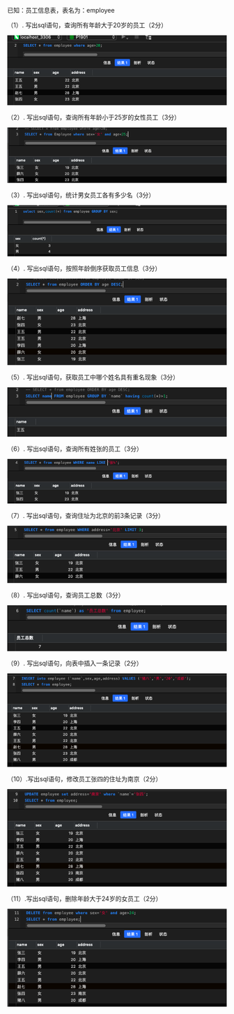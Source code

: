 已知：员工信息表，表名为：employee

（1）. 写出sql语句，查询所有年龄大于20岁的员工（2分）

![alt text](https://github.com/Longzhi-AA/Git-lesson/blob/master/mysql作业/png_2/1.png)

（2）. 写出sql语句，查询所有年龄小于25岁的女性员工（3分）

![alt text](https://github.com/Longzhi-AA/Git-lesson/blob/master/mysql作业/png_2/2.png)

（3）. 写出sql语句，统计男女员工各有多少名（3分）

![alt text](https://github.com/Longzhi-AA/Git-lesson/blob/master/mysql作业/png_2/3.png)

（4）. 写出sql语句，按照年龄倒序获取员工信息（3分）

![alt text](https://github.com/Longzhi-AA/Git-lesson/blob/master/mysql作业/png_2/4.png)

（5）. 写出sql语句，获取员工中哪个姓名具有重名现象（3分）

![alt text](https://github.com/Longzhi-AA/Git-lesson/blob/master/mysql作业/png_2/5.png)

（6）. 写出sql语句，查询所有姓张的员工（3分）

![alt text](https://github.com/Longzhi-AA/Git-lesson/blob/master/mysql作业/png_2/6.png)

（7）. 写出sql语句，查询住址为北京的前3条记录（3分）

![alt text](https://github.com/Longzhi-AA/Git-lesson/blob/master/mysql作业/png_2/7.png)

（8）. 写出sql语句，查询员工总数（3分）

![alt text](https://github.com/Longzhi-AA/Git-lesson/blob/master/mysql作业/png_2/8.png)

（9）. 写出sql语句，向表中插入一条记录（2分）

![alt text](https://github.com/Longzhi-AA/Git-lesson/blob/master/mysql作业/png_2/9.png)

（10）.写出sql语句，修改员工张四的住址为南京（2分）

![alt text](https://github.com/Longzhi-AA/Git-lesson/blob/master/mysql作业/png_2/10.png)

（11）.写出sql语句，删除年龄大于24岁的女员工（2分）

![alt text](https://github.com/Longzhi-AA/Git-lesson/blob/master/mysql作业/png_2/11.png)
